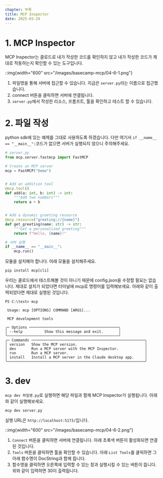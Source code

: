 ```yaml
---
chapter: 부록
title: MCP Inspector
date: 2025-03-29
---
```


# 1. MCP Inspector

MCP Inspector는 클로드로 내가 작성한 코드를 확인하지 않고 내가 작성한 코드가 제대로 작동하는지 확인할 수 있는 도구입니다.

::img{width="600" src="/images/basecamp-mcp/04-6-1.png"}

1. 파일명을 통해 서버에 접근할 수 있습니다. 지금은 `server.py`라는 이름으로 접근했습니다.
2. connect 버튼을 클릭하면 서버에 연결됩니다.
3. `server.py`에서 작성한 리소스, 프롬프트, 툴을 확인하고 테스트 할 수 있습니다.

# 2. 파일 작성

python sdk에 있는 예제를 그대로 사용하도록 하겠습니다. 다만 여기서 `if __name__ == "__main__":`코드가 없으면 서버가 실행되지 않으니 주의해주세요.

```python
# server.py
from mcp.server.fastmcp import FastMCP

# Create an MCP server
mcp = FastMCP("Demo")


# Add an addition tool
@mcp.tool()
def add(a: int, b: int) -> int:
    """Add two numbers"""
    return a + b


# Add a dynamic greeting resource
@mcp.resource("greeting://{name}")
def get_greeting(name: str) -> str:
    """Get a personalized greeting"""
    return f"Hello, {name}!"

# 서버 실행
if __name__ == "__main__":
    mcp.run()
```

모듈을 설치해야 합니다. 아래 모듈을 설치해주세요.

```
pip install mcp[cli]
```

우리는 클로드에서 테스트해볼 것이 아니기 때문에 config.json을 수정할 필요는 없습니다. 제대로 설치가 되었다면 터미널에 mcp로 명령어를 입력해보세요. 아래와 같이 출력되었다면 제대로 실행된 것입니다.

```
PS C:\test> mcp

 Usage: mcp [OPTIONS] COMMAND [ARGS]...

 MCP development tools

╭─ Options ─────────────────────────────────────────╮
│ --help          Show this message and exit.       │
╰───────────────────────────────────────────────────╯
╭─ Commands ────────────────────────────────────────────────────╮
│ version   Show the MCP version.                               │
│ dev       Run a MCP server with the MCP Inspector.            │
│ run       Run a MCP server.                                   │
│ install   Install a MCP server in the Claude desktop app.     │
╰───────────────────────────────────────────────────────────────╯
```

# 3. dev

`mcp dev 파일명.py`로 실행하면 해당 파일과 함께 MCP Inspector가 실행됩니다. 아래와 같이 실행해보세요.

```
mcp dev server.py
```

실행 URL은 `http://localhost:5173/`입니다.

::img{width="600" src="/images/basecamp-mcp/04-6-2.png"}

1. `Connect` 버튼을 클릭하면 서버에 연결됩니다. 아래 초록색 버튼이 활성화되면 연결된 것입니다.
2. `Tools` 버튼을 클릭하면 툴을 확인할 수 있습니다. 아래 `List Tools`를 클릭하면 그 아래 함수명이 DocString과 함께 뜹니다.
3. 함수명을 클릭하면 오른쪽에 입력할 수 있는 창과 실행시킬 수 있는 버튼이 뜹니다. 위와 같이 입력하면 30이 출력됩니다.